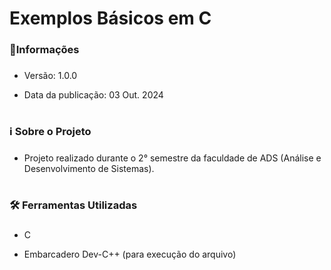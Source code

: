 <h1 align="left">Exemplos Básicos em C</h1>

###

<h3 align="left">📢Informações</h3>

###

- Versão: 1.0.0

- Data da publicação: 03 Out. 2024

###

<h1></h1>

###

<h3 align="left">ℹ️ Sobre o Projeto</h3>

###

- Projeto realizado durante o 2° semestre da faculdade de ADS (Análise e Desenvolvimento de Sistemas).

###

<h1></h1>

###

<h3 align="left">🛠️ Ferramentas Utilizadas</h3>

###

- C

- Embarcadero Dev-C++ (para execução do arquivo)

###